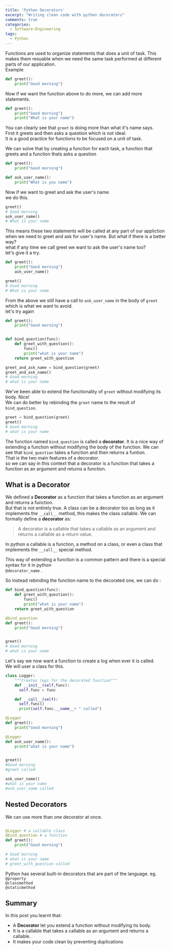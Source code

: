 ```yaml
---
title: 'Python Decorators'
excerpt: "Writing clean code with python decorators"
comments: true
categories:
  - Software-Engineering
tags:
  - Python
---
```


Functions are used to organize statements that does a unit of task. This makes them resuable when we need the same task performed at different parts of our application.  
Example
```python
def greet():
    print("Good morning")
```
Now if we want the function above to do more, we can add more statements.
 ```python
 def greet():
     print("Good morning")
     print("What is your name")
```
You can clearly see that ```greet``` is doing more than what it's name says.  
First it greets and then asks a question which is not ideal.  
It is a good practice for functions to be focused on a unit of task.  

We can solve that by creating a function for each task, a function that greets and a function thats asks a question
```python
def greet():
    print("Good morning")

def ask_user_name():
    print("What is you name")
```
Now if we want to greet and ask the user's name.  
we do this.
```python 
greet() 
# Good morning
ask_user_name() 
# What is your name
```
This means these two statements will be called at any part of our appliction when we need to greet and ask for user's name. But what if there is a better way?  
what if any time we call greet we want to ask the user's name too?  
let's give it a try.  
```python
def greet():
    print("Good morning")
    ask_user_name()

greet()
# Good morning
# What is your name
```
From the above we still have a call to ```ask_user_name``` in the body of ```greet``` which is what we want to avoid.  
let's try again

```python
def greet():
    print("Good morning")


def bind_question(func):
    def greet_with_question():
        func()
        print("what is your name")
    return greet_with_question

greet_and_ask_name = bind_question(greet)
greet_and_ask_name()
# Good morning
# what is your name
```

We've been able to extend the functionality of ```greet``` without modifying its body. Nice!  
We can do better by rebinding the ```greet``` name to the result of ```bind_question```.

```python
greet = bind_question(greet)
greet()
# Good morning
# what is your name
```

The function named ```bind_question``` is called a <b>decorator</b>. It is a nice way of extending a function without modifying the body of the function.
We can see that ```bind_question``` takes a function and then returns a funtion.  
That is the two main features of a decorator.  
so we can say in this context that a decorator is a function that takes a function as an argument and returns a function.

## What is a Decorator

We defined a <b>Decorator</b> as a function that takes a function as an argument and returns a function.  
But that is not entirely true. A class can be a decorator too as long as it implements the ```__call__```
method, this makes the class callable.
We can formally define a <b>decorator</b> as:

 >A decorator is a callable that takes a callable as an argument and returns a callable as a return value.


In python a callable is a function, a method on a class, or even a class that implements the ```__call__``` special method.

This way of extending a function is a common pattern and there is a special syntax for it in python  
```@decorator_name``` .  

So instead rebinding the function name to the decorated one,  we can do :  

```python
def bind_question(func):
    def greet_with_question():
        func()
        print("what is your name")
    return greet_with_question

@bind_question
def greet():
    print("Good morning")


greet()
# Good morning
# what is your name
```

Let's say we now want a function to create a log when ever it is called.  
We will user a class for this.

```python
class Logger:
    """Creates logs for the decorated function"""
    def __init__(self,func):
      self.func = func

    def __call__(self):
      self.func()
      print(self.func.__name__+ " called")

@Logger
def greet():
    print("Good morning")

@Logger
def ask_user_name():
    print("what is your name")


greet()
#Good morning
#greet called

ask_user_name()
#what is your name
#ask_user_name called
```
## Nested Decorators

We can use more than one decorator at once.

```python

@Logger # a callable class 
@bind_question # a function 
def greet():
    print("Good morning")

# Good morning
# what is your name
# greet_with_question called

```

Python has several built-in decorators that are part of the language. eg.    
```@property```  
```@classmethod```  
```@staticmethod```  

## Summary
In this post you learnt that:  
* A __Decorator__ let you extend a function without modifying its body.  
* It is a callable that takes a callable as an argument and returns a callable.
* It makes your code clean by preventing duplications








  